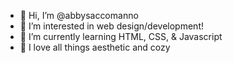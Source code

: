 - 👋 Hi, I’m @abbysaccomanno
- 👀 I’m interested in web design/development!
- 🌱 I’m currently learning HTML, CSS, & Javascript
- 💞️ I love all things aesthetic and cozy

<!---
abbysaccomanno/abbysaccomanno is a ✨ special ✨ repository because its `README.md` (this file) appears on your GitHub profile.
You can click the Preview link to take a look at your changes.
--->
